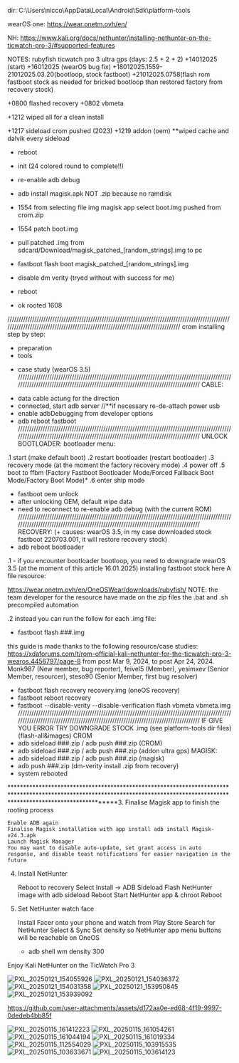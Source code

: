 dir: C:\Users\nicco\AppData\Local\Android\Sdk\platform-tools

wearOS one: https://wear.onetm.ovh/en/

NH: https://www.kali.org/docs/nethunter/installing-nethunter-on-the-ticwatch-pro-3/#supported-features

NOTES:
rubyfish ticwatch pro 3 ultra gps (days: 2.5 + 2 + 2)
+14012025 (start)
+16012025 (wearOS bug fix)
+18012025.1559-21012025.03.20(bootloop, stock fastboot)
+21012025.0758(flash rom fastboot stock as needed for bricked bootloop than restored factory from recovery stock)

+0800 flashed recovery
+0802 vbmeta

+1212 wiped all for a clean install

+1217 sideload crom pushed (2023)
+1219 addon (oem)
**wiped cache and dalvik every sideload

+ reboot
+ init (24 colored round to complete!!)

+ re-enable adb debug
+ adb install magisk.apk    NOT .zip because no ramdisk
+ 1554 from selecting file img magisk app select boot.img pushed from crom.zip
+ 1554 patch boot.img
+ pull patched .img from sdcard/Download/magisk_patched_[random_strings].img to pc
+ fastboot flash boot magisk_patched_[random_strings].img
+ disable dm verity (tryed without with success for me)
+ reboot
+ ok rooted 1608

////////////////////////////////////////////////////////////////////////////////////////////////////////////////////////////////////////////////////////////////////////////////
crom installing step by step:
 - preparation
 - tools
 + case study (wearOS 3.5)
////////////////////////////////////////////////////////////////////////////////////////////////////////////////////////////////////////////////////////////////////////////////
CABLE:
- data cable actung for the direction
- connected, start adb server //**if necessary re-de-attach power usb
- enable adbDebugging from developer options
- adb reboot fastboot
////////////////////////////////////////////////////////////////////////////////////////////////////////////////////////////////////////////////////////////////////////////////
UNLOCK BOOTLOADER:
bootloader menu:

.1 start (make default boot)
.2 restart bootloader (restart bootloader)
.3 recovery mode (at the moment the factory recovery mode)
.4 power off
.5 boot to ffbm (Factory Fastboot Bootloader Mode/Forced Fallback Boot Mode/Factory Boot Mode)*
.6 enter ship mode

- fastboot oem unlock
- after unlocking OEM, default wipe data
- need to reconnect to re-enable adb debug (with the current ROM)
////////////////////////////////////////////////////////////////////////////////////////////////////////////////////////////////////////////////////////////////////////////////
RECOVERY: (+ causes: wearOS 3.5, in my case downloaded stock fastboot 220703.001, it will restore recovery stock)
- adb reboot bootloader

.1 - if you encounter bootloader bootloop, you need to downgrade wearOS 3.5 (at the moment of this article 16.01.2025) installing fastboot stock
here A file resource: 

https://wear.onetm.ovh/en/OneOSWear/downloads/rubyfish/
NOTE: the team developer for the resource have made on the zip files the .bat and .sh precompiled automation

.2 instead you can run the follow for each .img file:
- fastboot flash ###.img

this guide is made thanks to the following resource/case studies:
https://xdaforums.com/t/rom-official-kali-nethunter-for-the-ticwatch-pro-3-wearos.4456797/page-8
from post Mar 9, 2024, to post Apr 24, 2024.
Monk987 (New member, bug reporter), feivel5 (Member), yesimxev (Senior Member, resourcer), steso90 (Senior Member, first bug resolver)

- fastboot flash recovery recovery.img (oneOS recovery)
- fastboot reboot recovery
- fastboot --disable-verity --disable-verification flash vbmeta vbmeta.img
////////////////////////////////////////////////////////////////////////////////////////////////////////////////////////////////////////////////////////////////////////////////
IF GIVE YOU ERROR TRY DOWNGRADE STOCK .img (see platform-tools dir files)(flash-all&images)
CROM
- adb sideload ###.zip / adb push ###.zip (CROM)
- adb sideload ###.zip / adb push ###.zip (addon ultra gps) 
MAGISK:
- adb sideload ###.zip / adb push ###.zip (magisk)
- adb push ###.zip (dm-verity install .zip from recovery)
- system rebooted




********************************************************************************************************************************************************************************3. Finalise Magisk app to finish the rooting process

    Enable ADB again
    Finalise Magisk installation with app install adb install Magisk-v24.3.apk
    Launch Magisk Manager
    You may want to disable auto-update, set grant access in auto response, and disable toast notifications for easier navigation in the future

4. Install NetHunter

    Reboot to recovery
    Select Install -> ADB Sideload
    Flash NetHunter image with adb sideload
    Reboot
    Start NetHunter app & chroot
    Reboot

5. Set NetHunter watch face

    Install Facer onto your phone and watch from Play Store
    Search for NetHunter
    Select & Sync
    Set density so NetHunter app menu buttons will be reachable on OneOS 
    - adb shell wm density 300

Enjoy Kali NetHunter on the TicWatch Pro 3






![PXL_20250121_154055926](https://github.com/user-attachments/assets/2aee5818-33f2-4606-9a28-caae75b0f2e1)
![PXL_20250121_154036372](https://github.com/user-attachments/assets/d91be73d-911f-45dd-82e2-7eb182e929b4)
![PXL_20250121_154031358](https://github.com/user-attachments/assets/a5c16caf-9a7b-439f-b62e-cc344e42470c)
![PXL_20250121_153950845](https://github.com/user-attachments/assets/91c6c683-fc2d-4bdb-8a3b-d131cd066ee2)
![PXL_20250121_153939092](https://github.com/user-attachments/assets/9e4ab3fc-2072-447c-bb9b-996b27361020)


https://github.com/user-attachments/assets/d172aa0e-ed68-4f19-9997-0dedeb4bb85f

![PXL_20250115_161412223](https://github.com/user-attachments/assets/55f6bb4d-7241-481c-b948-161848d2c188)
![PXL_20250115_161054261](https://github.com/user-attachments/assets/b92de2b7-f557-4081-8712-0a59411d61ff)
![PXL_20250115_161044194](https://github.com/user-attachments/assets/dd9dbf1b-30cc-4627-b95c-a5486edd7130)
![PXL_20250115_161019334](https://github.com/user-attachments/assets/42e112c6-e2d6-4987-bb66-fea7ea6d65d5)
![PXL_20250115_112554029](https://github.com/user-attachments/assets/be1a98eb-7ea3-4802-9899-51c8ee4e6379)
![PXL_20250115_103915535](https://github.com/user-attachments/assets/4d4bbb0b-ac0f-435d-b0c4-7409ca8add2b)
![PXL_20250115_103633671](https://github.com/user-attachments/assets/45019451-7a33-489a-9b81-25fb2fe11bda)
![PXL_20250115_103614123](https://github.com/user-attachments/assets/8b4baa54-b7f9-4e20-8448-68d991d69554)
